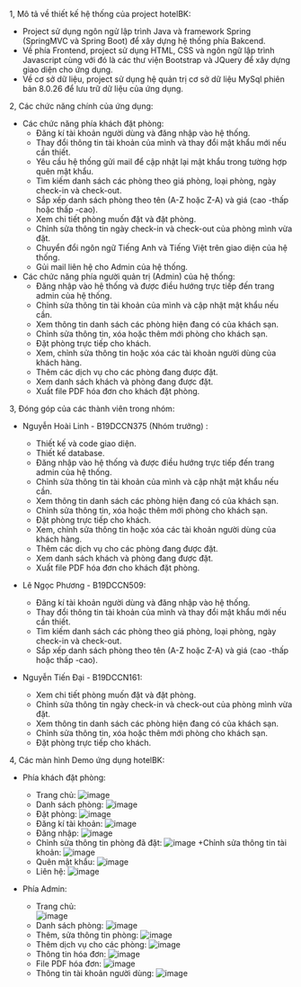 1, Mô tả về thiết kế hệ thống của project hotelBK:
  - Project sử dụng ngôn ngử lập trình Java và framework Spring (SpringMVC và Spring Boot) để xây dựng hệ thống phía Bakcend.
  - Về phía Frontend, project sử dụng HTML, CSS và ngôn ngữ lập trình Javascript cùng với đó là các thư viện Bootstrap và JQuery
    để xây dựng giao diện cho ứng dụng.
  - Về cơ sở dữ liệu, project sử dụng hệ quản trị cơ sở dữ liệu MySql phiên bản 8.0.26 để lưu trữ dữ liệu của ứng dụng.

2, Các chức năng chính của ứng dụng:
   - Các chức năng phía khách đặt phòng:
     + Đăng kí tài khoản người dùng và đăng nhập vào hệ thống.
     + Thay đổi thông tin tài khoản của mình và thay đổi mật khẩu mới nếu cần thiết.
     + Yêu cầu hệ thống gửi mail để cập nhật lại mật khẩu trong tường hợp quên mật khẩu.
     + Tìm kiếm danh sách các phòng theo giá phòng, loại phòng, ngày check-in và check-out.
     + Sắp xếp danh sách phòng theo tên (A-Z hoặc Z-A) và giá (cao -thấp hoặc thấp -cao).
     + Xem chi tiết phòng muốn đặt và đặt phòng.
     + Chỉnh sửa thông tin ngày check-in và check-out của phòng mình vừa đặt.
     + Chuyển đổi ngôn ngữ Tiếng Anh và Tiếng Việt trên giao diện của hệ thống.
     + Gủi mail liên hệ cho Admin của hệ thống.
  - Các chức năng phía người quản trị (Admin) của hệ thống:
     + Đăng nhập vào hệ thống và được điều hướng trực tiếp đến trang admin của hệ thống.
     + Chỉnh sửa thông tin tài khoản của mình và cập nhật mật khẩu nếu cần.
     + Xem thông tin danh sách các phòng hiện đang có của khách sạn.
     + Chỉnh sửa thông tin, xóa hoặc thêm mới phòng cho khách sạn.
     + Đặt phòng trực tiếp cho khách.
     + Xem, chỉnh sửa thông tin hoặc xóa các tài khoản người dùng của khách hàng.
     + Thêm các dịch vụ cho các phòng đang được đặt.
     + Xem danh sách khách và phòng đang được đặt.
     + Xuất file PDF hóa đơn cho khách đặt phòng.

3, Đóng góp của các thành viên trong nhóm:
   + Nguyễn Hoài Linh - B19DCCN375 (Nhóm trưởng) :
      + Thiết kế và code giao diện.
      + Thiết kế database.
      + Đăng nhập vào hệ thống và được điều hướng trực tiếp đến trang admin của hệ thống.
      + Chỉnh sửa thông tin tài khoản của mình và cập nhật mật khẩu nếu cần.
      + Xem thông tin danh sách các phòng hiện đang có của khách sạn.
      + Chỉnh sửa thông tin, xóa hoặc thêm mới phòng cho khách sạn.
      + Đặt phòng trực tiếp cho khách.
      + Xem, chỉnh sửa thông tin hoặc xóa các tài khoản người dùng của khách hàng.
      + Thêm các dịch vụ cho các phòng đang được đặt.
      + Xem danh sách khách và phòng đang được đặt.
      + Xuất file PDF hóa đơn cho khách đặt phòng.
      
   + Lê Ngọc Phương - B19DCCN509:
      - Đăng kí tài khoản người dùng và đăng nhập vào hệ thống.
      - Thay đổi thông tin tài khoản của mình và thay đổi mật khẩu mới nếu cần thiết.
      - Tìm kiếm danh sách các phòng theo giá phòng, loại phòng, ngày check-in và check-out.
      - Sắp xếp danh sách phòng theo tên (A-Z hoặc Z-A) và giá (cao -thấp hoặc thấp -cao).
     
   + Nguyễn Tiến Đại - B19DCCN161:
      - Xem chi tiết phòng muốn đặt và đặt phòng.
      - Chỉnh sửa thông tin ngày check-in và check-out của phòng mình vừa đặt.
      - Xem thông tin danh sách các phòng hiện đang có của khách sạn.
      - Chỉnh sửa thông tin, xóa hoặc thêm mới phòng cho khách sạn.
      - Đặt phòng trực tiếp cho khách.

4, Các màn hình Demo ứng dụng hotelBK:
   - Phía khách đặt phòng: 
     + Trang chủ:
     ![image](https://user-images.githubusercontent.com/90165371/170810795-22ac154d-ac0f-4813-ab84-168a8580093e.png)
     + Danh sách phòng:
     ![image](https://user-images.githubusercontent.com/90165371/170810822-6f4dc3da-b1c0-4d60-9468-d96732bc50d9.png)
     + Đặt phòng:
     ![image](https://user-images.githubusercontent.com/90165371/170810986-e99f6538-1ec9-4ccd-9358-7ff6d27ab536.png)
     + Đăng kí tài khoản:
     ![image](https://user-images.githubusercontent.com/90165371/170810851-d01e98a4-ef29-43d6-b24b-319000f75f09.png)
     + Đăng nhập:
     ![image](https://user-images.githubusercontent.com/90165371/170810938-b42db125-3e0f-4596-92b7-c38dee368a29.png)
     + Chỉnh sửa thông tin phòng đã đặt:
     ![image](https://user-images.githubusercontent.com/90165371/170811055-dd2c321a-a96c-41c3-9ba4-dba54be38995.png)
     +Chỉnh sửa thông tin tài khoản:
     ![image](https://user-images.githubusercontent.com/90165371/170811161-4987f4c6-0572-42db-9482-d1f59585c071.png)
     + Quên mật khẩu: 
     ![image](https://user-images.githubusercontent.com/90165371/170811090-a98cae26-89d3-4d5c-b9bb-5614239811b2.png)
     + Liên hệ:
     ![image](https://user-images.githubusercontent.com/90165371/170811067-e0ae7a1b-48bf-4441-a9b8-6c9fe6d546f0.png)

   - Phía Admin:
     + Trang chủ:  
     ![image](https://user-images.githubusercontent.com/90165371/170811182-4d2667f0-7d99-449d-af43-13604a7afeda.png)
     + Danh sách phòng:
     ![image](https://user-images.githubusercontent.com/90165371/170814153-d9897930-d138-4a9a-a163-ad2706d81437.png)
     + Thêm, sửa thông tin phòng:
     ![image](https://user-images.githubusercontent.com/90165371/170814226-ff416484-320d-46e9-93c9-1f1f339d3e16.png)
     + Thêm dịch vụ cho các phòng:
     ![image](https://user-images.githubusercontent.com/90165371/170814269-e6dbf849-9111-4994-9215-f6fb14286170.png)
     + Thông tin hóa đơn:
     ![image](https://user-images.githubusercontent.com/90165371/170814318-8f4377bb-f402-4e45-861e-8436ab598c57.png)
     + File PDF hóa đơn:
     ![image](https://user-images.githubusercontent.com/90165371/170814403-a7ceb922-5ff7-4187-af93-353cfe175725.png)
     + Thông tin tài khoản người dùng:
     ![image](https://user-images.githubusercontent.com/90165371/170814468-cab6be57-0cb5-43a7-92be-3522b84bcaca.png)


   
